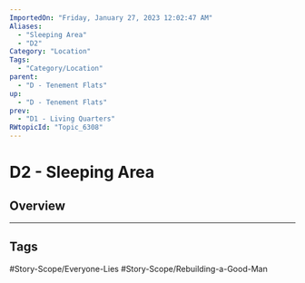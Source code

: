 ```yaml
---
ImportedOn: "Friday, January 27, 2023 12:02:47 AM"
Aliases:
  - "Sleeping Area"
  - "D2"
Category: "Location"
Tags:
  - "Category/Location"
parent:
  - "D - Tenement Flats"
up:
  - "D - Tenement Flats"
prev:
  - "D1 - Living Quarters"
RWtopicId: "Topic_6308"
---
```

# D2 - Sleeping Area
## Overview

---
## Tags
#Story-Scope/Everyone-Lies #Story-Scope/Rebuilding-a-Good-Man


